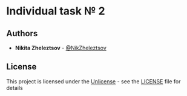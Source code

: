 # Individual task № 2

## Authors

* **Nikita Zheleztsov** - [@NikZheleztsov](https://github.com/NikZheleztsov)

## License

This project is licensed under the [Unlicense](https://unlicense.org/) - see the
[LICENSE](LICENSE) file for details
